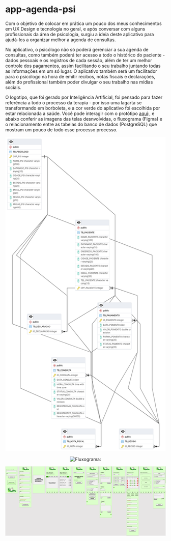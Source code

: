 # app-agenda-psi

Com o objetivo de colocar em prática um pouco dos meus conhecimentos em UX Design e tecnologia no geral, e após conversar com alguns profissionais da área de psicologia, surgiu a ideia deste aplicativo para ajudá-los a organizar melhor a agenda de consultas.

No aplicativo, o psicólogo não só poderá gerenciar a sua agenda de consultas, como também poderá ter acesso a todo o histórico do paciente - dados pessoais e os registros de cada sessão, além de ter um melhor controle dos pagamentos, assim facilitando o seu trabalho juntando todas as informações em um só lugar. O aplicativo também será um facilitador para o psicólogo na hora de emitir recibos, notas fiscais e declarações, além do profissional também poder divulgar o seu trabalho nas mídias sociais. 

O logotipo, que foi gerado por Inteligência Artificial, foi pensado para fazer referência a todo o processo da terapia - por isso uma lagarta se transformando em borboleta, e a cor verde do aplicativo foi escolhida por estar relacionada a saúde. Você pode interagir com o protótipo [aqui](https://www.figma.com/proto/OCEn9z2igK8GltfVEquoAO/PROTOTIPO_IPSI?type=design&node-id=1-2&t=xuIoG2mHDmkw7Znu-1&scaling=scale-down&page-id=0%3A1&starting-point-node-id=1%3A2&mode=design):, e abaixo conferir as imagens das telas desnvolvidas, o fluxograma (Figma) e o relacionamento entre as tabelas do banco de dados (PostgreSQL) que mostram um pouco de todo esse processo processo.

<div align="center">
  
![Diagrama: ](diagrama_app.png)

</div>

<div align="center">
  
![Fluxograma: ](fluxograma_app.png)

</div>

<div align="center">
  
![Telas: ](telas_app.png)

</div> 
